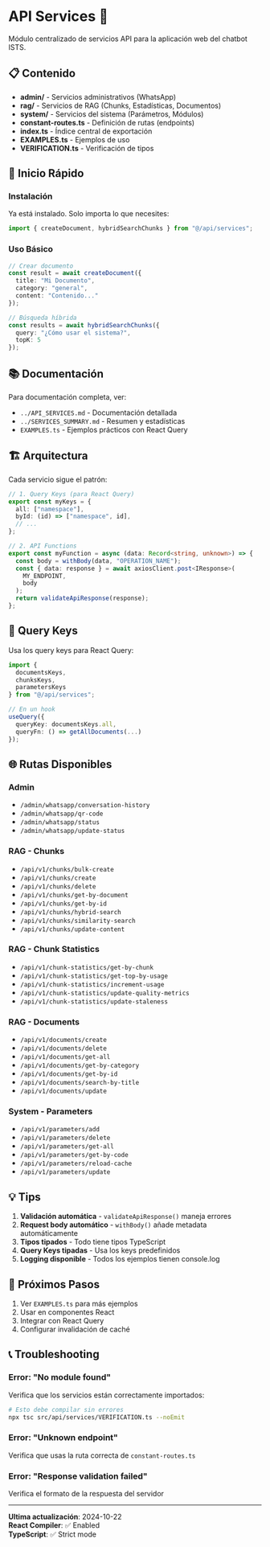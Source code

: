 # API Services 🚀

Módulo centralizado de servicios API para la aplicación web del chatbot ISTS.

## 📋 Contenido

- **admin/** - Servicios administrativos (WhatsApp)
- **rag/** - Servicios de RAG (Chunks, Estadísticas, Documentos)
- **system/** - Servicios del sistema (Parámetros, Módulos)
- **constant-routes.ts** - Definición de rutas (endpoints)
- **index.ts** - Índice central de exportación
- **EXAMPLES.ts** - Ejemplos de uso
- **VERIFICATION.ts** - Verificación de tipos

## 🎯 Inicio Rápido

### Instalación
Ya está instalado. Solo importa lo que necesites:

```typescript
import { createDocument, hybridSearchChunks } from "@/api/services";
```

### Uso Básico

```typescript
// Crear documento
const result = await createDocument({
  title: "Mi Documento",
  category: "general",
  content: "Contenido..."
});

// Búsqueda híbrida
const results = await hybridSearchChunks({
  query: "¿Cómo usar el sistema?",
  topK: 5
});
```

## 📚 Documentación

Para documentación completa, ver:
- `../API_SERVICES.md` - Documentación detallada
- `../SERVICES_SUMMARY.md` - Resumen y estadísticas
- `EXAMPLES.ts` - Ejemplos prácticos con React Query

## 🏗️ Arquitectura

Cada servicio sigue el patrón:

```typescript
// 1. Query Keys (para React Query)
export const myKeys = {
  all: ["namespace"],
  byId: (id) => ["namespace", id],
  // ...
};

// 2. API Functions
export const myFunction = async (data: Record<string, unknown>) => {
  const body = withBody(data, "OPERATION_NAME");
  const { data: response } = await axiosClient.post<IResponse>(
    MY_ENDPOINT,
    body
  );
  return validateApiResponse(response);
};
```

## 🔑 Query Keys

Usa los query keys para React Query:

```typescript
import { 
  documentsKeys,
  chunksKeys,
  parametersKeys
} from "@/api/services";

// En un hook
useQuery({
  queryKey: documentsKeys.all,
  queryFn: () => getAllDocuments(...)
});
```

## 🌐 Rutas Disponibles

### Admin
- `/admin/whatsapp/conversation-history`
- `/admin/whatsapp/qr-code`
- `/admin/whatsapp/status`
- `/admin/whatsapp/update-status`

### RAG - Chunks
- `/api/v1/chunks/bulk-create`
- `/api/v1/chunks/create`
- `/api/v1/chunks/delete`
- `/api/v1/chunks/get-by-document`
- `/api/v1/chunks/get-by-id`
- `/api/v1/chunks/hybrid-search`
- `/api/v1/chunks/similarity-search`
- `/api/v1/chunks/update-content`

### RAG - Chunk Statistics
- `/api/v1/chunk-statistics/get-by-chunk`
- `/api/v1/chunk-statistics/get-top-by-usage`
- `/api/v1/chunk-statistics/increment-usage`
- `/api/v1/chunk-statistics/update-quality-metrics`
- `/api/v1/chunk-statistics/update-staleness`

### RAG - Documents
- `/api/v1/documents/create`
- `/api/v1/documents/delete`
- `/api/v1/documents/get-all`
- `/api/v1/documents/get-by-category`
- `/api/v1/documents/get-by-id`
- `/api/v1/documents/search-by-title`
- `/api/v1/documents/update`

### System - Parameters
- `/api/v1/parameters/add`
- `/api/v1/parameters/delete`
- `/api/v1/parameters/get-all`
- `/api/v1/parameters/get-by-code`
- `/api/v1/parameters/reload-cache`
- `/api/v1/parameters/update`

## 💡 Tips

1. **Validación automática** - `validateApiResponse()` maneja errores
2. **Request body automático** - `withBody()` añade metadata automáticamente
3. **Tipos tipados** - Todo tiene tipos TypeScript
4. **Query Keys tipadas** - Usa los keys predefinidos
5. **Logging disponible** - Todos los ejemplos tienen console.log

## 🚀 Próximos Pasos

1. Ver `EXAMPLES.ts` para más ejemplos
2. Usar en componentes React
3. Integrar con React Query
4. Configurar invalidación de caché

## 📞 Troubleshooting

### Error: "No module found"
Verifica que los servicios están correctamente importados:
```bash
# Esto debe compilar sin errores
npx tsc src/api/services/VERIFICATION.ts --noEmit
```

### Error: "Unknown endpoint"
Verifica que usas la ruta correcta de `constant-routes.ts`

### Error: "Response validation failed"
Verifica el formato de la respuesta del servidor

---

**Ultima actualización**: 2024-10-22  
**React Compiler**: ✅ Enabled  
**TypeScript**: ✅ Strict mode
